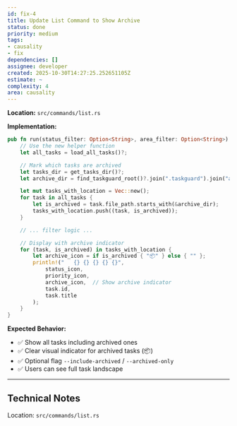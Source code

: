 ```yaml
---
id: fix-4
title: Update List Command to Show Archive
status: done
priority: medium
tags:
- causality
- fix
dependencies: []
assignee: developer
created: 2025-10-30T14:27:25.252651105Z
estimate: ~
complexity: 4
area: causality
---
```



**Location:** `src/commands/list.rs`

**Implementation:**
```rust
pub fn run(status_filter: Option<String>, area_filter: Option<String>) -> Result<()> {
    // Use the new helper function
    let all_tasks = load_all_tasks()?;

    // Mark which tasks are archived
    let tasks_dir = get_tasks_dir()?;
    let archive_dir = find_taskguard_root()?.join(".taskguard").join("archive");

    let mut tasks_with_location = Vec::new();
    for task in all_tasks {
        let is_archived = task.file_path.starts_with(&archive_dir);
        tasks_with_location.push((task, is_archived));
    }

    // ... filter logic ...

    // Display with archive indicator
    for (task, is_archived) in tasks_with_location {
        let archive_icon = if is_archived { "📦" } else { "" };
        println!("   {} {} {} {} {}",
            status_icon,
            priority_icon,
            archive_icon,  // Show archive indicator
            task.id,
            task.title
        );
    }
}
```

**Expected Behavior:**
- ✅ Show all tasks including archived ones
- ✅ Clear visual indicator for archived tasks (📦)
- ✅ Optional flag `--include-archived` / `--archived-only`
- ✅ Users can see full task landscape

---


## Technical Notes
Location: `src/commands/list.rs`